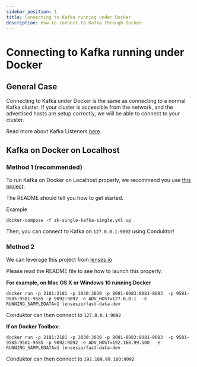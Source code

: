 ```yaml
---
sidebar_position: 1
title: Connecting to Kafka running under Docker
description: How to connect to Kafka through Docker
---
```


# Connecting to Kafka running under Docker

## General Case

Connecting to Kafka under Docker is the same as connecting to a normal Kafka cluster. If your cluster is accessible from the network, and the advertised hosts are setup correctly, we will be able to connect to your cluster.

Read more about Kafka Listeners [here](https://rmoff.net/2018/08/02/kafka-listeners-explained).

## Kafka on Docker on Localhost

### Method 1 \(recommended\)

To run Kafka on Docker on Localhost properly, we recommend you use [this project](https://github.com/simplesteph/kafka-stack-docker-compose).

The README should tell you how to get started.

Example

```text
docker-compose -f zk-single-kafka-single.yml up
```

Then, you can connect to Kafka on `127.0.0.1:9092` using Conduktor!

### Method 2

We can leverage this project from [lenses.io](https://github.com/lensesio/fast-data-dev)

Please read the README file to see how to launch this properly.

**For example, on Mac OS X or Windows 10 running Docker**

```text
docker run -p 2181:2181 -p 3030:3030 -p 8081-8083:8081-8083  -p 9581-9585:9581-9585 -p 9092:9092 -e ADV_HOST=127.0.0.1  -e RUNNING_SAMPLEDATA=1 lensesio/fast-data-dev
```

Conduktor can then connect to `127.0.0.1:9092`

**If on Docker Toolbox:**

```text
docker run -p 2181:2181 -p 3030:3030 -p 8081-8083:8081-8083  -p 9581-9585:9581-9585 -p 9092:9092 -e ADV_HOST=192.168.99.100  -e RUNNING_SAMPLEDATA=1 lensesio/fast-data-dev
```

Conduktor can then connect to `192.189.99.100:9092`
